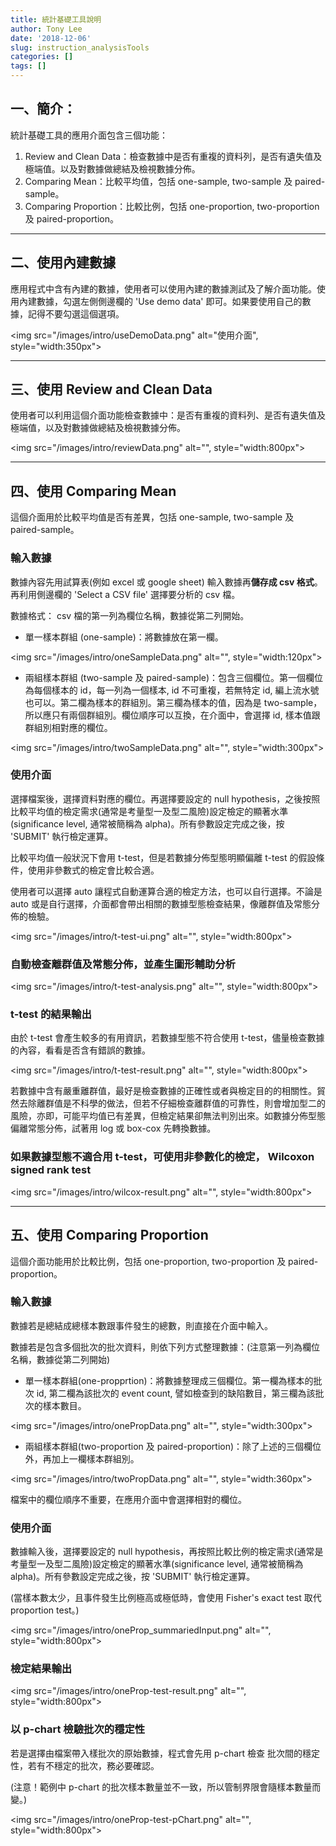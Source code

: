 ```yaml
---
title: 統計基礎工具說明
author: Tony Lee
date: '2018-12-06'
slug: instruction_analysisTools
categories: []
tags: []
---
```


## 一、簡介：
統計基礎工具的應用介面包含三個功能：

1. Review and Clean Data：檢查數據中是否有重複的資料列，是否有遺失值及極端值。以及對數據做總結及檢視數據分佈。
2. Comparing Mean：比較平均值，包括 one-sample, two-sample 及 paired-sample。
3. Comparing Proportion：比較比例，包括 one-proportion, two-proportion 及 paired-proportion。

---

## 二、使用內建數據
應用程式中含有內建的數據，使用者可以使用內建的數據測試及了解介面功能。使用內建數據，勾選左側側邊欄的 'Use demo data' 即可。如果要使用自己的數據，記得不要勾選這個選項。

<img src="/images/intro/useDemoData.png" alt="使用介面", style="width:350px">

---

## 三、使用 Review and Clean Data
使用者可以利用這個介面功能檢查數據中：是否有重複的資料列、是否有遺失值及極端值，以及對數據做總結及檢視數據分佈。

<img src="/images/intro/reviewData.png" alt="", style="width:800px">

---

## 四、使用 Comparing Mean
這個介面用於比較平均值是否有差異，包括 one-sample, two-sample 及 paired-sample。

### 輸入數據
數據內容先用試算表(例如 excel 或 google sheet) 輸入數據再**儲存成 csv 格式**。再利用側邊欄的 'Select a CSV file' 選擇要分析的 csv 檔。

數據格式：
csv 檔的第一列為欄位名稱，數據從第二列開始。

* 單一樣本群組 (one-sample)：將數據放在第一欄。

<img src="/images/intro/oneSampleData.png" alt="", style="width:120px">

* 兩組樣本群組 (two-sample 及 paired-sample)：包含三個欄位。第一個欄位為每個樣本的 id，每一列為一個樣本, id 不可重複，若無特定 id, 編上流水號也可以。第二欄為樣本的群組別。第三欄為樣本的值，因為是 two-sample，所以應只有兩個群組別。欄位順序可以互換，在介面中，會選擇 id, 樣本值跟群組別相對應的欄位。

<img src="/images/intro/twoSampleData.png" alt="", style="width:300px">



### 使用介面
選擇檔案後，選擇資料對應的欄位。再選擇要設定的 null hypothesis，之後按照比較平均值的檢定需求(通常是考量型一及型二風險)設定檢定的顯著水準(significance level, 通常被簡稱為 alpha)。所有參數設定完成之後，按 'SUBMIT' 執行檢定運算。

比較平均值一般狀況下會用 t-test，但是若數據分佈型態明顯偏離 t-test 的假設條件，使用非參數式的檢定會比較合適。

使用者可以選擇 auto 讓程式自動運算合適的檢定方法，也可以自行選擇。不論是 auto 或是自行選擇，介面都會帶出相關的數據型態檢查結果，像離群值及常態分佈的檢驗。

<img src="/images/intro/t-test-ui.png" alt="", style="width:800px">

### 自動檢查離群值及常態分佈，並產生圖形輔助分析
<img src="/images/intro/t-test-analysis.png" alt="", style="width:800px">

### t-test 的結果輸出

由於 t-test 會產生較多的有用資訊，若數據型態不符合使用 t-test，儘量檢查數據的內容，看看是否含有錯誤的數據。

<img src="/images/intro/t-test-result.png" alt="", style="width:800px">

若數據中含有嚴重離群值，最好是檢查數據的正確性或者與檢定目的的相關性。貿然去除離群值是不科學的做法，但若不仔細檢查離群值的可靠性，則會增加型二的風險，亦即，可能平均值已有差異，但檢定結果卻無法判別出來。如數據分佈型態偏離常態分佈，試著用 log 或 box-cox 先轉換數據。

### 如果數據型態不適合用 t-test，可使用非參數化的檢定， Wilcoxon signed rank test

<img src="/images/intro/wilcox-result.png" alt="", style="width:800px">

---

## 五、使用 Comparing Proportion
這個介面功能用於比較比例，包括 one-proportion, two-proportion 及 paired-proportion。

### 輸入數據
數據若是總結成總樣本數跟事件發生的總數，則直接在介面中輸入。

數據若是包含多個批次的批次資料，則依下列方式整理數據：(注意第一列為欄位名稱，數據從第二列開始)

* 單一樣本群組(one-propprtion)：將數據整理成三個欄位。第一欄為樣本的批次 id, 第二欄為該批次的 event count, 譬如檢查到的缺陷數目，第三欄為該批次的樣本數目。

<img src="/images/intro/onePropData.png" alt="", style="width:300px">

* 兩組樣本群組(two-proportion 及 paired-proportion)：除了上述的三個欄位外，再加上一欄樣本群組別。

<img src="/images/intro/twoPropData.png" alt="", style="width:360px">

檔案中的欄位順序不重要，在應用介面中會選擇相對的欄位。

### 使用介面
數據輸入後，選擇要設定的 null hypothesis，再按照比較比例的檢定需求(通常是考量型一及型二風險)設定檢定的顯著水準(significance level, 通常被簡稱為 alpha)。所有參數設定完成之後，按 'SUBMIT' 執行檢定運算。

(當樣本數太少，且事件發生比例極高或極低時，會使用 Fisher's exact test 取代 proportion test。)

<img src="/images/intro/oneProp_summariedInput.png" alt="", style="width:800px">

### 檢定結果輸出

<img src="/images/intro/oneProp-test-result.png" alt="", style="width:800px">

### 以 p-chart 檢驗批次的穩定性

若是選擇由檔案帶入樣批次的原始數據，程式會先用 p-chart 檢查 批次間的穩定性，若有不穩定的批次，務必要確認。

(注意！範例中 p-chart 的批次樣本數量並不一致，所以管制界限會隨樣本數量而變。)

<img src="/images/intro/oneProp-test-pChart.png" alt="", style="width:800px">